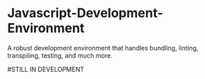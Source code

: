 # Javascript-Development-Environment
A robust development environment that handles bundling, linting, transpiling, testing, and much more.

#STILL IN DEVELOPMENT
